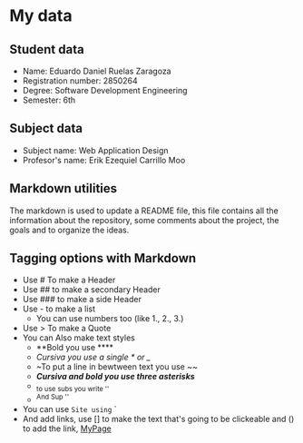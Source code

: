 # My data

## Student data
- Name: Eduardo Daniel Ruelas Zaragoza
- Registration number: 2850264
- Degree: Software Development Engineering
- Semester: 6th

## Subject data
- Subject name: Web Application Design
- Profesor's name: Erik Ezequiel Carrillo Moo

## Markdown utilities
The markdown is used to update a README file, this file contains all the information about the repository, some comments about the project, the goals and to organize the ideas.

## Tagging options with Markdown
- Use # To make a Header
- Use ## to make a secondary Header
- Use ### to make a side Header
- Use - to make a list
    - You can use numbers too (like 1., 2., 3.)
- Use > To make a Quote
- You can Also make text styles
    - **Bold you use ****
    - *Cursiva you use a single * or _*
    - ~To put a line in bewtween text you use ~~
    - ***Cursiva and bold you use three asterisks***
    - <sub>to use subs you write '<sub></sub>'</sub>
    - <sup>And Sup '<sup></sup>'</sup>
- You can use `Site using` `
- And add links, use [] to make the text that's going to be clickeable and () to add the link, [MyPage](https://github.com/PrototypeEddyv1/Application-Web-Design#markdown-utilities)

